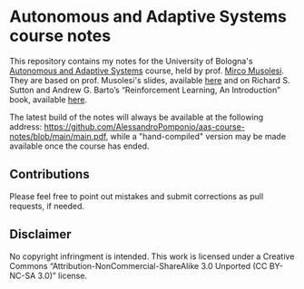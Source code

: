 # Autonomous and Adaptive Systems course notes

This repository contains my notes for the University of Bologna's [Autonomous and Adaptive Systems](https://www.unibo.it/en/teaching/course-unit-catalogue/course-unit/2020/454632) course, held by prof. [Mirco Musolesi](https://www.mircomusolesi.org/). They are based on prof. Musolesi's slides, available [here](https://www.mircomusolesi.org/courses/AAS20-21/AAS20-21-main) and on Richard S. Sutton and Andrew G. Barto’s “Reinforcement Learning, An  Introduction”  book, available [here](http://incompleteideas.net/book/RLbook2020.pdf).

The latest build of the notes will always be available at the following address: https://github.com/AlessandroPomponio/aas-course-notes/blob/main/main.pdf, while a "hand-compiled" version may be made available once the course has ended.

## Contributions

Please feel free to point out mistakes and submit corrections as pull requests, if needed.

## Disclaimer

No copyright infringment is intended. This work is licensed under a Creative Commons “Attribution-NonCommercial-ShareAlike 3.0 Unported (CC BY-NC-SA 3.0)” license.
